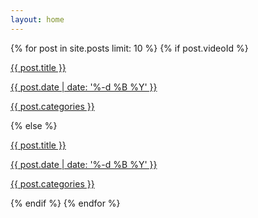 ```yaml
---
layout: home
---
```

<div class="no-select post-card-container" data-nosippet>
    {% for post in site.posts limit: 10 %}
        {% if post.videoId %}
        <a class="post-card" href="{{ post.url }}">
            <div class="post-card-item">
                <p>{{ post.title }}</p>
                <p class="generic-date">{{ post.date | date: '%-d %B %Y' }}</p>
                <p class="generic-categories">{{ post.categories }}</p>
            </div>
            <div class="post-card-item">
                <div class="post-card-img" style="background-image: url({{ site.yt_img_url_base }}{{ post.videoId }}/0.jpg)"></div>
            </div>
        </a>
        {% else %}
        <a class="post-card" href="{{ post.url }}">
            <div class="post-card-item">
                <p>{{ post.title }}</p>
                <p class="generic-date">{{ post.date | date: '%-d %B %Y' }}</p>
                <p class="generic-categories">{{ post.categories }}</p>
            </div>
            <div class="post-card-item">
                <div class="post-card-img" style="background-image: url({{ post.imgUrl }})"></div>
            </div>
        </a>
        {% endif %}
    {% endfor %}
</div>